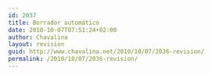 ```yaml
---
id: 2037
title: Borrador automático
date: 2010-10-07T07:51:24+02:00
author: Chavalina
layout: revision
guid: http://www.chavalina.net/2010/10/07/2036-revision/
permalink: /2010/10/07/2036-revision/
---
```

